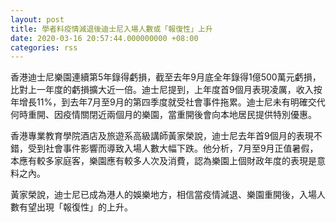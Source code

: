 ```yaml
---
layout: post
title: 學者料疫情減退後迪士尼入場人數或「報復性」上升
date: 2020-03-16 20:57:44.000000000 +08:00
categories: rss
---
```


香港迪士尼樂園連續第5年錄得虧損，截至去年9月底全年錄得1億500萬元虧損，比對上一年度的虧損擴大近一倍。迪士尼提到，上年度首9個月表現凌厲，收入按年增長11%，到去年7月至9月的第四季度就受社會事件拖累。迪士尼未有明確交代何時重開、因疫情關閉近兩個月的樂園，當重開後會向本地居民提供特別優惠。

香港專業教育學院酒店及旅遊系高級講師黃家榮說，迪士尼去年首9個月的表現不錯，受到社會事件影響而導致入場人數大幅下跌。他分析，7月至9月正值暑假，本應有較多家庭客，樂園應有較多人次及消費，認為樂園上個財政年度的表現是意料之內。

黃家榮說，迪士尼已成為港人的娛樂地方，相信當疫情減退、樂園重開後，入場人數有望出現「報復性」的上升。
